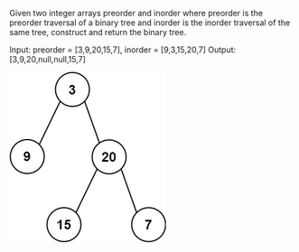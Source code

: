 Given two integer arrays preorder and inorder where preorder is the preorder traversal of a binary tree and inorder is the inorder traversal of the same tree, construct and return the binary tree.

Input: preorder = [3,9,20,15,7], inorder = [9,3,15,20,7]
Output: [3,9,20,null,null,15,7]

![tfpi](tfpi.png)



